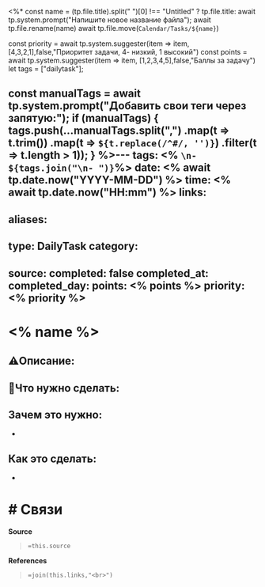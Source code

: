<%*
const name = (tp.file.title).split(" ")[0] !== "Untitled" ? tp.file.title: await tp.system.prompt("Напишите новое название файла");
await tp.file.rename(name)
await tp.file.move(`Calendar/Tasks/${name}`)

const priority = await tp.system.suggester(item => item, [4,3,2,1],false,"Приоритет задачи, 4- низкий, 1 высокий")
const points = await tp.system.suggester(item => item, [1,2,3,4,5],false,"Баллы за задачу")
let tags = ["dailytask"];

const manualTags = await tp.system.prompt("Добавить свои теги через запятую:");
if (manualTags) {
    tags.push(...manualTags.split(",")
        .map(t => t.trim())
        .map(t => `${t.replace(/^#/, '')}`) 
        .filter(t => t.length > 1));
}
%>---
tags: <% `\n- ${tags.join("\n- ")}`%>
date: <% await tp.date.now("YYYY-MM-DD") %>
time: <% await tp.date.now("HH:mm") %>
links: 
-
aliases: 
-
type: DailyTask
category: 
- 
source:
completed: false
completed_at: 
completed_day: 
points: <% points %>
priority: <% priority %>
---
# <% name %>
## ⚠️Описание:



## 📝Что нужно сделать:


## Зачем это нужно:
-

## Как это сделать: 
-


# # Связи

**Source**
>`=this.source`

**References**
>`=join(this.links,"<br>")`